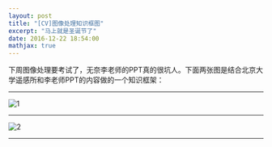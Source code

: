 ```yaml
---
layout: post
title: "[CV]图像处理知识框图"
excerpt: "马上就是圣诞节了"
date: 2016-12-22 18:54:00
mathjax: true
---
```

<script type="text/javascript" src="http://cdn.mathjax.org/mathjax/latest/MathJax.js?config=default"></script>

下周图像处理要考试了，无奈李老师的PPT真的很坑人。下面两张图是结合北京大学遥感所和李老师PPT的内容做的一个知识框架：

---

![1](http://ww2.sinaimg.cn/mw690/aba7d18bgw1fazrdh12d5j20ol0g9di0.jpg)

---

![2](http://ww1.sinaimg.cn/mw690/aba7d18bgw1fazrdgztm3j20k00nkta1.jpg)

---


